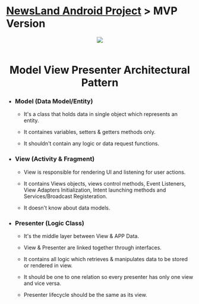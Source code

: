 <h1><a href="https://github.com/amrk000/NewsLand-MVP-MVVM-Android-Project">NewsLand Android Project</a> > MVP Version</h1>
<div align="center">
<img src="https://user-images.githubusercontent.com/63168118/158033444-4234bfa7-b718-4712-b30a-eb6048d28141.png" />
</div>

</br>
<h1 align="center">Model View Presenter Architectural Pattern</h1>

<ul>
        
  <li>
  <h3>Model (Data Model/Entity)</h3>
  <ul>  
    
  <li>
  <p>It's a class that holds data in single object which represents an entity.<p>
  </li>
   
  <li>
  <p>It containes variables, setters & getters methods only.<p>
  </li>  
    
  <li>
  <p>It shouldn't contain any logic or data request functions.<p>
  </li>  
    
  </ul>
  </li>
   
  <li>
  <h3>View (Activity & Fragment)</h3>
  <ul>  
    
  <li>
  <p>View is responsible for rendering UI and listening for user actions.<p>
  </li>
   
  <li>
  <p>It contains Views objects, views control methods, Event Listeners, View Adapters Initialization, Intent launching methods and Services/Broadcast Registeration.<p>
  </li>  
    
  <li>
  <p>It doesn't know about data models.<p>
  </li>  
    
  </ul>
  </li>
          
  <li>
  <h3>Presenter (Logic Class)</h3>
   <ul>  
    
  <li>
  <p>It's the middle layer between View & APP Data.<p>
  </li>
  
  <li>
  <p>View & Presenter are linked together through interfaces.<p>
  </li>
   
  <li>
  <p>It contains all logic which retrieves & manipulates data to be stored or rendered in view.<p>
  </li>  
    
  <li>
  <p>It should be one to one relation so every presenter has only one view and vice versa.<p>
  </li> 
  
  <li>
  <p>Presenter lifecycle should be the same as its view.<p>
  </li>  
    
  </ul>
  </li>
          
</ul>

